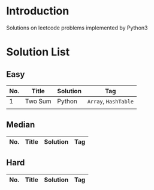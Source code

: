 # Introduction
Solutions on leetcode problems implemented by Python3

# Solution List
## Easy

| No.  | Title   | Solution | Tag                  |
| ---- | ------- | -------- | -------------------- |
| 1    | Two Sum | Python   | `Array`, `HashTable` |
|      |         |          |                      |


## Median
| No.  | Title | Solution | Tag  |
| ---- | ----- | -------- | ---- |


## Hard
| No.  | Title | Solution | Tag  |
| ---- | ----- | -------- | ---- |
